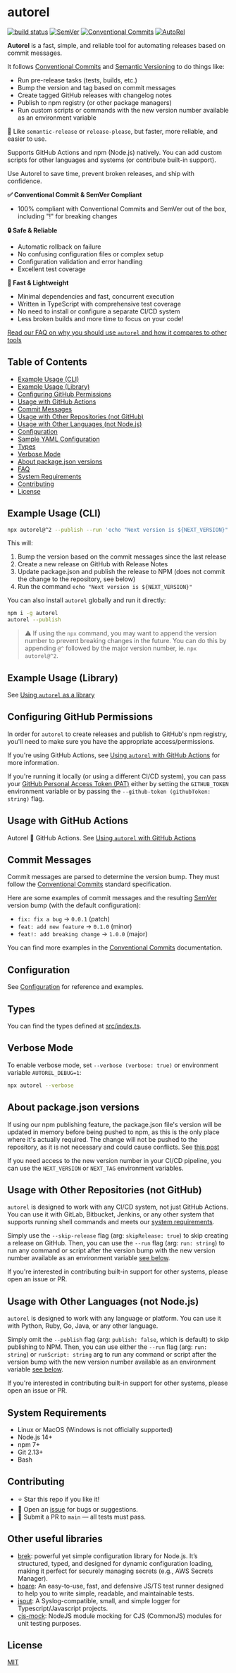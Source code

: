 # autorel

[![build status](https://github.com/mhweiner/autorel/actions/workflows/release.yml/badge.svg)](https://github.com/mhweiner/autorel/actions)
[![SemVer](https://img.shields.io/badge/SemVer-2.0.0-blue)]()
[![Conventional Commits](https://img.shields.io/badge/Conventional%20Commits-1.0.0-yellow.svg)](https://conventionalcommits.org)
[![AutoRel](https://img.shields.io/badge/AutoRel-1bd499)](https://github.com/mhweiner/autorel)

**Autorel** is a fast, simple, and reliable tool for automating releases based on commit messages.

It follows [Conventional Commits](https://www.conventionalcommits.org/en/v1.0.0/) and [Semantic Versioning](https://semver.org/) to do things like:

- Run pre-release tasks (tests, builds, etc.)
- Bump the version and tag based on commit messages
- Create tagged GitHub releases with changelog notes
- Publish to npm registry (or other package managers)
- Run custom scripts or commands with the new version number available as an environment variable

🚀 Like `semantic-release` or `release-please`, but faster, more reliable, and easier to use.

Supports GitHub Actions and npm (Node.js) natively. You can add custom scripts for other languages and systems (or contribute built-in support).

Use Autorel to save time, prevent broken releases, and ship with confidence.

**✅ Conventional Commit & SemVer Compliant** 
- 100% compliant with Conventional Commits and SemVer out of the box, including "!" for breaking changes

**🔒 Safe & Reliable**
- Automatic rollback on failure
- No confusing configuration files or complex setup
- Configuration validation and error handling
- Excellent test coverage

**🚀 Fast & Lightweight**
- Minimal dependencies and fast, concurrent execution
- Written in TypeScript with comprehensive test coverage
- No need to install or configure a separate CI/CD system
- Less broken builds and more time to focus on your code!

[Read our FAQ on why you should use `autorel` and how it compares to other tools](docs/faq.md)

## Table of Contents

- [Example Usage (CLI)](#example-usage-cli)
- [Example Usage (Library)](docs/usage-library.md)
- [Configuring GitHub Permissions](#configuring-github-permissions)
- [Usage with GitHub Actions](#usage-with-github-actions)
- [Commit Messages](#commit-messages)
- [Usage with Other Repositories (not GitHub)](#usage-with-other-repositories-not-github)
- [Usage with Other Languages (not Node.js)](#usage-with-other-languages-not-nodejs)
- [Configuration](docs/configuration.md)
- [Sample YAML Configuration](docs/configuration.md#sample-yaml-configuration)
- [Types](#types)
- [Verbose Mode](#verbose-mode)
- [About package.json versions](#about-packagejson-versions)
- [FAQ](docs/faq.md)
- [System Requirements](#system-requirements)
- [Contributing](#contributing)
- [License](#license)

## Example Usage (CLI)

```bash
npx autorel@^2 --publish --run 'echo "Next version is ${NEXT_VERSION}"'
```

This will:

1. Bump the version based on the commit messages since the last release
2. Create a new release on GitHub with Release Notes
3. Update package.json and publish the release to NPM (does not commit the change to the repository, see below)
4. Run the command `echo "Next version is ${NEXT_VERSION}"`

You can also install `autorel` globally and run it directly:

```bash
npm i -g autorel
autorel --publish
```

> ⚠️ If using the `npx` command, you may want to append the version number to prevent breaking changes in the future. You can do this by appending `@^` followed by the major version number, ie. `npx autorel@^2`.

## Example Usage (Library)

See [Using `autorel` as a library](/docs/usage-library.md)

## Configuring GitHub Permissions

In order for `autorel` to create releases and publish to GitHub's npm registry, you'll need to make sure you have the appropriate access/permissions.

If you're using GitHub Actions, see [Using `autorel` with GitHub Actions](/docs/github-actions.md#permissions) for more information.

If you're running it locally (or using a different CI/CD system), you can pass your [GitHub Personal Access Token (PAT)](https://docs.github.com/en/authentication/keeping-your-account-and-data-secure/creating-a-personal-access-token) either by setting the `GITHUB_TOKEN` environment variable or by passing the `--github-token (githubToken: string)` flag.

## Usage with GitHub Actions

Autorel 💜 GitHub Actions. See [Using `autorel` with GitHub Actions](/docs/github-actions.md)

## Commit Messages

Commit messages are parsed to determine the version bump. They must follow the [Conventional Commits](https://www.conventionalcommits.org/en/v1.0.0/) standard specification.

Here are some examples of commit messages and the resulting [SemVer](https://semver.org) version bump (with the default configuration):

- `fix: fix a bug` -> `0.0.1` (patch)
- `feat: add new feature` -> `0.1.0` (minor)
- `feat!: add breaking change` -> `1.0.0` (major)

You can find more examples in the [Conventional Commits](https://www.conventionalcommits.org/en/v1.0.0/) documentation.

## Configuration

See [Configuration](docs/configuration.md) for reference and examples.

## Types

You can find the types defined at [src/index.ts](src/index.ts).

## Verbose Mode

To enable verbose mode, set `--verbose (verbose: true)` or environment variable `AUTOREL_DEBUG=1`:

```bash
npx autorel --verbose
```

## About package.json versions

If using our npm publishing feature, the package.json file's version will be updated in memory before being pushed to npm, as this is the only place where it's actually required. The change will not be pushed to the repository, as it is not necessary and could cause conflicts. See [this post](https://semantic-release.gitbook.io/semantic-release/support/faq)

If you need access to the new version number in your CI/CD pipeline, you can use the `NEXT_VERSION` or `NEXT_TAG` environment variables.

## Usage with Other Repositories (not GitHub)

`autorel` is designed to work with any CI/CD system, not just GitHub Actions. You can use it with GitLab, Bitbucket, Jenkins, or any other system that supports running shell commands and meets our [system requirements](#system-requirements).

Simply use the `--skip-release` flag (arg: `skipRelease: true`) to skip creating a release on GitHub. Then, you can use the `--run` flag (arg: `run: string`) to run any command or script after the version bump with the new version number available as an environment variable [see below](#run).

If you're interested in contributing built-in support for other systems, please open an issue or PR.

## Usage with Other Languages (not Node.js)

`autorel` is designed to work with any language or platform. You can use it with Python, Ruby, Go, Java, or any other language.

Simply omit the `--publish` flag (arg: `publish: false`, which is default) to skip publishing to NPM. Then, you can use either the `--run` flag (arg: `run: string`) or `runScript: string` arg to run any command or script after the version bump with the new version number available as an environment variable [see below](#run).

If you're interested in contributing built-in support for other systems, please open an issue or PR.

## System Requirements

- Linux or MacOS (Windows is not officially supported)
- Node.js 14+
- npm 7+
- Git 2.13+
- Bash

## Contributing

- ⭐ Star this repo if you like it!
- 🐛 Open an [issue](https://github.com/mhweiner/autorel/issues) for bugs or suggestions.
- 🤝 Submit a PR to `main` — all tests must pass.

## Other useful libraries

- [brek](https://github.com/mhweiner/brek): powerful yet simple configuration library for Node.js. It’s structured, typed, and designed for dynamic configuration loading, making it perfect for securely managing secrets (e.g., AWS Secrets Manager).
- [hoare](https://github.com/mhweiner/hoare): An easy-to-use, fast, and defensive JS/TS test runner designed to help you to write simple, readable, and maintainable tests.
- [jsout](https://github.com/mhweiner/jsout): A Syslog-compatible, small, and simple logger for Typescript/Javascript projects.
- [cjs-mock](https://github.com/mhweiner/cjs-mock): NodeJS module mocking for CJS (CommonJS) modules for unit testing purposes.

## License

[MIT](LICENSE)
